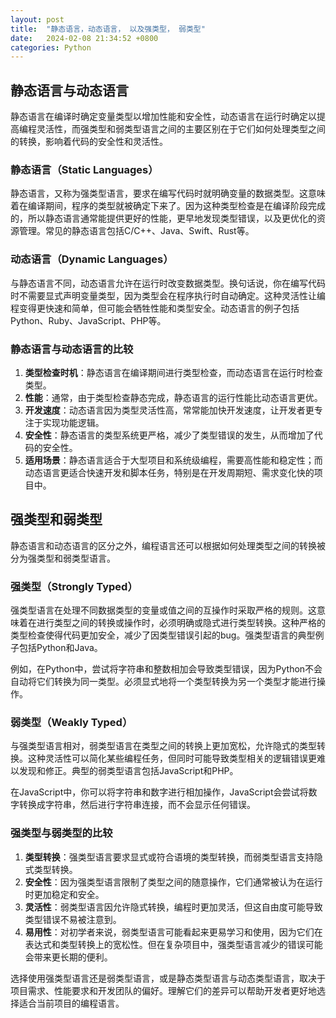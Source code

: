 ```yaml
---
layout: post
title:  "静态语言，动态语言， 以及强类型， 弱类型"
date:   2024-02-08 21:34:52 +0800
categories: Python
---
```


## 静态语言与动态语言

静态语言在编译时确定变量类型以增加性能和安全性，动态语言在运行时确定以提高编程灵活性，而强类型和弱类型语言之间的主要区别在于它们如何处理类型之间的转换，影响着代码的安全性和灵活性。

### 静态语言（Static Languages）

静态语言，又称为强类型语言，要求在编写代码时就明确变量的数据类型。这意味着在编译期间，程序的类型就被确定下来了。因为这种类型检查是在编译阶段完成的，所以静态语言通常能提供更好的性能，更早地发现类型错误，以及更优化的资源管理。常见的静态语言包括C/C++、Java、Swift、Rust等。

### 动态语言（Dynamic Languages）

与静态语言不同，动态语言允许在运行时改变数据类型。换句话说，你在编写代码时不需要显式声明变量类型，因为类型会在程序执行时自动确定。这种灵活性让编程变得更快速和简单，但可能会牺牲性能和类型安全。动态语言的例子包括Python、Ruby、JavaScript、PHP等。

### 静态语言与动态语言的比较

1. **类型检查时机**：静态语言在编译期间进行类型检查，而动态语言在运行时检查类型。
2. **性能**：通常，由于类型检查静态完成，静态语言的运行性能比动态语言更优。
3. **开发速度**：动态语言因为类型灵活性高，常常能加快开发速度，让开发者更专注于实现功能逻辑。
4. **安全性**：静态语言的类型系统更严格，减少了类型错误的发生，从而增加了代码的安全性。
5. **适用场景**：静态语言适合于大型项目和系统级编程，需要高性能和稳定性；而动态语言更适合快速开发和脚本任务，特别是在开发周期短、需求变化快的项目中。

## 强类型和弱类型

静态语言和动态语言的区分之外，编程语言还可以根据如何处理类型之间的转换被分为强类型和弱类型语言。

### 强类型（Strongly Typed）

强类型语言在处理不同数据类型的变量或值之间的互操作时采取严格的规则。这意味着在进行类型之间的转换或操作时，必须明确或隐式进行类型转换。这种严格的类型检查使得代码更加安全，减少了因类型错误引起的bug。强类型语言的典型例子包括Python和Java。

例如，在Python中，尝试将字符串和整数相加会导致类型错误，因为Python不会自动将它们转换为同一类型。必须显式地将一个类型转换为另一个类型才能进行操作。

### 弱类型（Weakly Typed）

与强类型语言相对，弱类型语言在类型之间的转换上更加宽松，允许隐式的类型转换。这种灵活性可以简化某些编程任务，但同时可能导致类型相关的逻辑错误更难以发现和修正。典型的弱类型语言包括JavaScript和PHP。

在JavaScript中，你可以将字符串和数字进行相加操作，JavaScript会尝试将数字转换成字符串，然后进行字符串连接，而不会显示任何错误。

### 强类型与弱类型的比较

1. **类型转换**：强类型语言要求显式或符合语境的类型转换，而弱类型语言支持隐式类型转换。 
2. **安全性**：因为强类型语言限制了类型之间的随意操作，它们通常被认为在运行时更加稳定和安全。
3. **灵活性**：弱类型语言因允许隐式转换，编程时更加灵活，但这自由度可能导致类型错误不易被注意到。
4. **易用性**：对初学者来说，弱类型语言可能看起来更易学习和使用，因为它们在表达式和类型转换上的宽松性。但在复杂项目中，强类型语言减少的错误可能会带来更长期的便利。

选择使用强类型语言还是弱类型语言，或是静态类型语言与动态类型语言，取决于项目需求、性能要求和开发团队的偏好。理解它们的差异可以帮助开发者更好地选择适合当前项目的编程语言。
